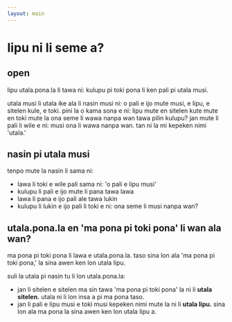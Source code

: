 ```yaml
---
layout: main
---
```


# lipu ni li seme a?

## open

lipu utala.pona.la li tawa ni: kulupu pi toki pona li ken pali pi utala musi. 

utala musi li utala ike ala li nasin musi ni: o pali e ijo mute musi, e lipu, e sitelen kule, e toki. pini la o kama sona e ni: lipu mute en sitelen kute mute en toki mute la ona seme li wawa nanpa wan tawa pilin kulupu? jan mute li pali li wile e ni: musi ona li wawa nanpa wan. tan ni la mi kepeken nimi 'utala.' 


## nasin pi utala musi

tenpo mute la nasin li sama ni:

- lawa li toki e wile pali sama ni: 'o pali e lipu musi' 
- kulupu li pali e ijo mute li pana tawa lawa 
- lawa li pana e ijo pali ale tawa lukin
- kulupu li lukin e ijo pali li toki e ni: ona seme li musi nanpa wan?

## utala.pona.la en 'ma pona pi toki pona' li wan ala wan?

ma pona pi toki pona li lawa e utala.pona.la. taso sina lon ala 'ma pona pi toki pona,' la sina awen ken lon utala lipu. 

suli la utala pi nasin tu li lon utala.pona.la: 

- jan li sitelen e sitelen ma sin tawa 'ma pona pi toki pona' la ni li **utala sitelen.** utala ni li lon insa a pi ma pona taso. 
- jan li pali e lipu musi e toki musi kepeken nimi mute la ni li **utala lipu.** sina lon ala ma pona la sina awen ken lon utala lipu a. 



